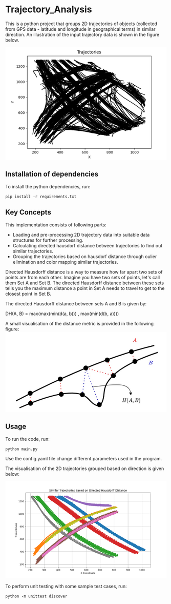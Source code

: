 # Trajectory_Analysis
This is a python project that groups 2D trajectories of objects (collected from GPS data - latitude and longitude in geographical terms) in similar direction. An illustration of the input trajectory data is shown in the figure below.

![Project Screenshot](Trajectory_data.png)

## Installation of dependencies

To install the python dependencies, run:

```shell
pip install -r requirements.txt
```


## Key Concepts

This implementation consists of following parts:
- Loading and pre-processing 2D trajectory data into suitable data structures for further processing.
- Calculating directed hausdorf distance between trajectories to find out similar trajectories.
- Grouping the trajectories based on hausdorf distance through oulier elimination and color mapping similar trajectories.

Directed Hausdorff distance is a way to measure how far apart two sets of points are from each other. Imagine you have two sets of points, let's call them Set A and Set B. The directed Hausdorff distance between these sets tells you the maximum distance a point in Set A needs to travel to get to the closest point in Set B.

The directed Hausdorff distance between sets A and B is given by:

DH(A, B) = max(max(min(d(a, b))) , max(min(d(b, a))))

A small visualisation of the distance metric is provided in the following figure:
![Project Screenshot](Hausdorf_distance_visualisation.jpg)

## Usage

To run the code, run:

```shell
python main.py
```
Use the config.yaml file change different parameters used in the program.

The visualisation of the 2D trajectories grouped based on direction is given below:

![Project Screenshot](grouped_trajectories.png)

To perform unit testing with some sample test cases, run:
```shell
python -m unittest discover
```





